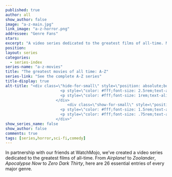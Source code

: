 ```yaml
---
published: true
author: all
show_author: false
image: "a-z-main.jpg"
link_image: "a-z-horror.png"
addressee: "Genre Fans"
stars: 
excerpt: "A video series dedicated to the greatest films of all-time. Made In partnership with our friends at WatchMojo."
position: 
layout: series
categories:
  - series-index
series-name: "a-z-movies"
title: "The greatest movies of all time: A-Z"
series-link: "See the complete A-Z series"
title-display: true
alt-title: "<div class=\"hide-for-small\" style=\"position: absolute;bottom: -1rem;width:100%;\">
	                  	<p style=\"color: #fff;font-size: 2.5rem;text-align: center;width: 100%;font-weight: 800;margin:0\"><span style=\"font-weight:300\">The</span> greatest movies <span style=\"font-weight:300\">of all time</span></p>
	                    <p style=\"color: #fff;font-size: 1rem;text-align: center;width: 100%;font-weight: 400;font-family: Georgia,serif;margin:0; font-style: italic;\">A video series by Dear Cast & Crew</p>
	                  </div>
                           <div class=\"show-for-small\" style=\"position: absolute;bottom: -0.5rem;width:100%;\">
	                  	<p style=\"color: #fff;font-size: 1.5rem;text-align: center;width: 100%;font-weight: 800;margin:0\"><span style=\"font-weight:300\">The</span> greatest movies <span style=\"font-weight:300\">of all time</span></p>
	                    <p style=\"color: #fff;font-size: .75rem;text-align: center;width: 100%;font-weight: 400;font-family: Georgia,serif;margin:0; font-style: italic;\">A video series by Dear Cast & Crew</p>
	                  </div>"
show_series_name: false
show_author: false
comments: true
tags: [series,horror,sci-fi,comedy]
---
```

In partnership with our friends at WatchMojo, we’ve created a video series dedicated to the greatest films of all-time. From *Airplane!* to *Zoolander*, *Apocalypse Now* to *Zero Dark Thirty*, here are 26 essential entries of every major genre.
